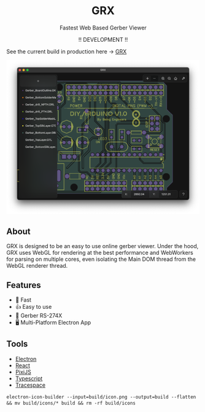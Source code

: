 <div align="center">
  <h1>GRX</h1>
  <p>Fastest Web Based Gerber Viewer</p>
  <p>!! DEVELOPMENT !!</p>
</div>

See the current build in production here -> [GRX](http://grx.creery.org)

![preview](/resources/screenshot.png)

## About

GRX is designed to be an easy to use online gerber viewer. Under the hood, GRX uses WebGL for rendering at the best performance and WebWorkers for parsing on multiple cores, even isolating the Main DOM thread from the WebGL renderer thread.

## Features

* 🏃 Fast
* 👍 Easy to use
* 📄 Gerber RS-274X
* 🖥 Multi-Platform Electron App

## Tools
* [Electron](https://electronjs.org/)
* [React](https://reactjs.org/)
* [PixiJS](https://www.pixijs.com/)
* [Typescript](https://www.typescriptlang.org/)
* [Tracespace](https://github.com/hpcreery/tracespace)

```
electron-icon-builder --input=build/icon.png --output=build --flatten && mv build/icons/* build && rm -rf build/icons
```

